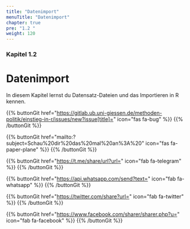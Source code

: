 ```yaml
---
title: "Datenimport"
menuTitle: "Datenimport"
chapter: true
pre: "1.2 "
weight: 120
---
```


### Kapitel 1.2

# Datenimport

In diesem Kapitel lernst du Datensatz-Dateien und das Importieren in R kennen.

{{% buttonGit href="https://gitlab.ub.uni-giessen.de/methoden-politik/einstieg-in-r/issues/new?issue[title]=" icon="fas fa-bug" %}} {{% /buttonGit %}} 

{{% buttonGit href="mailto:?subject=Schau%20dir%20das%20mal%20an%3A%20" icon="fas fa-paper-plane" %}} {{% /buttonGit %}}

{{% buttonGit href="https://t.me/share/url?url=" icon="fab fa-telegram" %}} {{% /buttonGit %}}

{{% buttonGit href="https://api.whatsapp.com/send?text=" icon="fab fa-whatsapp" %}} {{% /buttonGit %}}

{{% buttonGit href="https://twitter.com/share?url=" icon="fab fa-twitter" %}} {{% /buttonGit %}}

{{% buttonGit href="https://www.facebook.com/sharer/sharer.php?u=" icon="fab fa-facebook" %}} {{% /buttonGit %}}